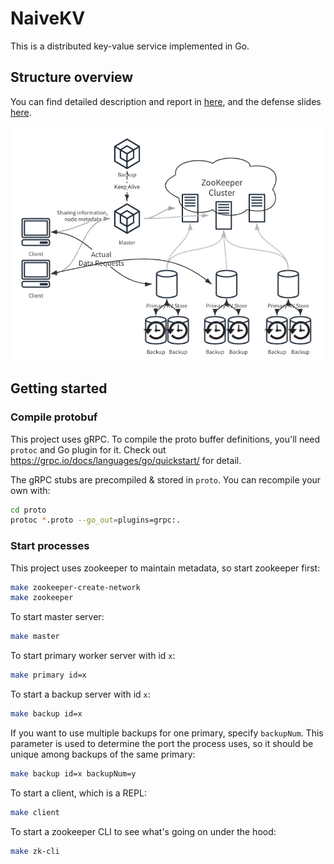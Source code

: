 # NaiveKV

This is a distributed key-value service implemented in Go.

## Structure overview

You can find detailed description and report in [here](doc/report.md), and the defense slides [here](doc/NaiveKV.pdf).

![](doc/assets/structure.png)

## Getting started

### Compile protobuf

This project uses gRPC. To compile the proto buffer definitions, you'll need `protoc` and Go plugin for it.
Check out https://grpc.io/docs/languages/go/quickstart/ for detail.

The gRPC stubs are precompiled & stored in `proto`. You can recompile your own with:

```bash
cd proto
protoc *.proto --go_out=plugins=grpc:.
```

### Start processes

This project uses zookeeper to maintain metadata, so start zookeeper first:

```bash
make zookeeper-create-network
make zookeeper
```

To start master server:

```bash
make master
```

To start primary worker server with id `x`:

```bash
make primary id=x
```

To start a backup server with id `x`:

```bash
make backup id=x
```

If you want to use multiple backups for one primary, specify `backupNum`. This parameter is used to determine the port the process uses, so it should be unique among backups of the same primary:

```bash
make backup id=x backupNum=y
```

To start a client, which is a REPL:

```bash
make client
```

To start a zookeeper CLI to see what's going on under the hood:

```bash
make zk-cli
```